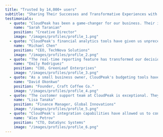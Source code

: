 ```yaml
---
title: "Trusted by 14,000+ users"
subtitle: "Sharing Their Successes and Transformative Experiences with CloudPeak's Powerful SaaS Solutions"
testimonials:
  - quote: "CloudPeak has been a game-changer for our business. Their intuitive platform and service have allowed us to streamline our operations and focus on what matters most. Highly recommended"
    name: "Sarah Taranian"
    position: "Creative Director"
    image: "/images/profiles/profile_1.png"
  - quote: "CloudPeak's financial analytics tools have given us unprecedented insights into our cash flow. It's like having a CFO in your pocket."
    name: "Michael Chen"
    position: "CEO, TechNova Solutions"
    image: "/images/profiles/profile_2.png"
  - quote: "The real-time reporting feature has transformed our decision-making process. We can now respond to market changes faster than ever."
    name: "Emily Rodriguez"
    position: "COO, GreenLeaf Enterprises"
    image: "/images/profiles/profile_3.png"
  - quote: "As a small business owner, CloudPeak's budgeting tools have been invaluable. I finally feel in control of my finances."
    name: "David Okonkwo"
    position: "Founder, Craft Coffee Co."
    image: "/images/profiles/profile_4.png"
  - quote: "The customer support team at CloudPeak is exceptional. They've gone above and beyond to ensure our success with the platform."
    name: "Lisa Tanaka"
    position: "Finance Manager, Global Innovations"
    image: "/images/profiles/profile_5.png"
  - quote: "CloudPeak's integration capabilities have allowed us to consolidate our financial data from multiple sources effortlessly. It's been a huge time-saver."
    name: "Alex Petrov"
    position: "CTO, DataSync Systems"
    image: "/images/profiles/profile_6.png"
---
```

